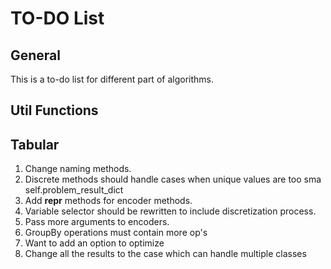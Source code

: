 # TO-DO List
## General
This is a to-do list for different part of algorithms.

## Util Functions

## Tabular
1. Change naming methods.
2. Discrete methods should handle cases when unique values are too sma self.problem_result_dict
4. Add __repr__ methods for encoder methods. 
5. Variable selector should be rewritten to include discretization process.
6. Pass more arguments to encoders.
7. GroupBy operations must contain more op's
8. Want to add an option to optimize
9. Change all the results to the case which can handle multiple classes

